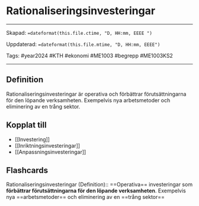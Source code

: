 # Rationaliseringsinvesteringar

---
Skapad: `=dateformat(this.file.ctime, "D, HH:mm, EEEE ")`

Uppdaterad: `=dateformat(this.file.mtime, "D, HH:mm, EEEE")`

Tags: #year2024 #KTH #ekonomi #ME1003 #begrepp #ME1003KS2

---

## Definition

Rationaliseringsinvesteringar är operativa och förbättrar förutsättningarna för den löpande verksamheten. Exempelvis nya arbetsmetoder och eliminering av en trång sektor.

## Kopplat till

- [[Investering]]
- [[Inriktningsinvesteringar]]
- [[Anpassningsinvesteringar]]

## Flashcards

Rationaliseringsinvesteringar (Definition):: ==Operativa== investeringar som **förbättrar förutsättningarna för den löpande verksamheten**. Exempelvis nya ==arbetsmetoder== och eliminering av en ==trång sektor==
<!--SR:!2024-03-06,12,270-->
